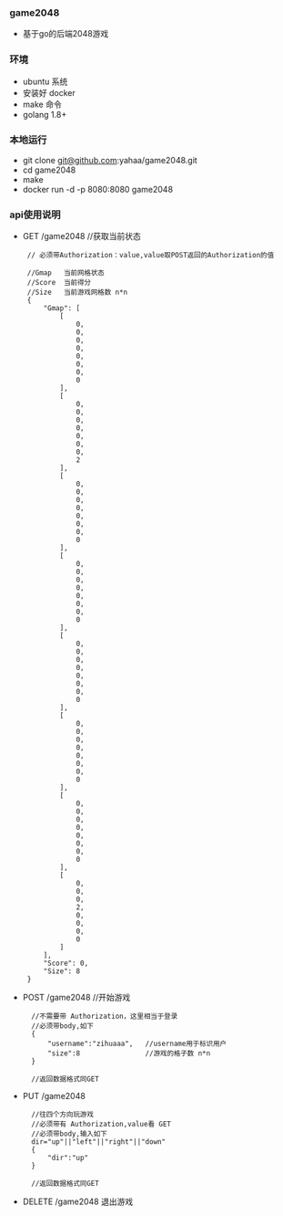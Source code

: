 ### game2048
* 基于go的后端2048游戏

### 环境
* ubuntu 系统
* 安装好 docker
* make 命令
* golang 1.8+

### 本地运行
* git clone git@github.com:yahaa/game2048.git
* cd game2048
* make
* docker run -d -p 8080:8080 game2048

### api使用说明

*  GET /game2048      //获取当前状态

        // 必须带Authorization：value,value取POST返回的Authorization的值

        //Gmap   当前网格状态
        //Score  当前得分
        //Size   当前游戏网格数 n*n
        {
            "Gmap": [
                [
                    0,
                    0,
                    0,
                    0,
                    0,
                    0,
                    0,
                    0
                ],
                [
                    0,
                    0,
                    0,
                    0,
                    0,
                    0,
                    0,
                    2
                ],
                [
                    0,
                    0,
                    0,
                    0,
                    0,
                    0,
                    0,
                    0
                ],
                [
                    0,
                    0,
                    0,
                    0,
                    0,
                    0,
                    0,
                    0
                ],
                [
                    0,
                    0,
                    0,
                    0,
                    0,
                    0,
                    0,
                    0
                ],
                [
                    0,
                    0,
                    0,
                    0,
                    0,
                    0,
                    0,
                    0
                ],
                [
                    0,
                    0,
                    0,
                    0,
                    0,
                    0,
                    0,
                    0
                ],
                [
                    0,
                    0,
                    0,
                    2,
                    0,
                    0,
                    0,
                    0
                ]
            ],
            "Score": 0,
            "Size": 8
        }


* POST /game2048    //开始游戏


        //不需要带 Authorization，这里相当于登录
        //必须带body,如下
        {
            "username":"zihuaaa",   //username用于标识用户
            "size":8                //游戏的格子数 n*n
        }

        //返回数据格式同GET


* PUT /game2048


        //往四个方向玩游戏
        //必须带有 Authorization,value看 GET
        //必须带body,输入如下
        dir="up"||"left"||"right"||"down"
        {
            "dir":"up"
        }

        //返回数据格式同GET


* DELETE /game2048 退出游戏
